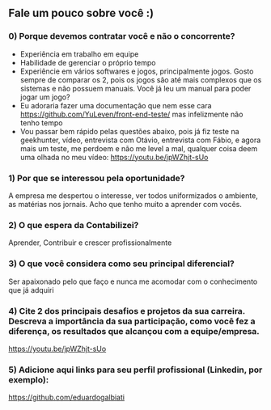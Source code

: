 
## Fale um pouco sobre você :)

### 0) Porque devemos contratar você e não o concorrente?
* Experiência em trabalho em equipe
* Habilidade de gerenciar o próprio tempo
* Experiêncie em vários softwares e jogos, principalmente jogos. Gosto sempre de comparar os 2, pois os jogos são até mais complexos que os sistemas e não possuem manuais. Você já leu um manual para poder jogar um jogo?
* Eu adoraria fazer uma documentação que nem esse cara https://github.com/YuLeven/front-end-teste/ mas infelizmente não tenho tempo
* Vou passar bem rápido pelas questões abaixo, pois já fiz teste na geekhunter, vídeo, entrevista com Otávio, entrevista com Fábio, e agora mais um teste, me perdoem e não me level a mal, qualquer coisa deem uma olhada no meu vídeo:
https://youtu.be/jpWZhjt-sUo


### 1) Por que se interessou pela oportunidade? 
A empresa me despertou o interesse, ver todos uniformizados o ambiente, as matérias nos jornais. Acho que tenho muito a aprender com vocês.

### 2) O que espera da Contabilizei? 
Aprender, Contribuir e crescer profissionalmente

### 3) O que você considera como seu principal diferencial?
Ser apaixonado pelo que faço e nunca me acomodar com o conhecimento que já adquiri
 
### 4) Cite 2 dos principais desafios e projetos da sua carreira. Descreva a importância da sua participação, como você fez a diferença, os resultados que alcançou com a equipe/empresa.
https://youtu.be/jpWZhjt-sUo

### 5) Adicione aqui links para seu perfil profissional (Linkedin, por exemplo):
https://github.com/eduardogalbiati
